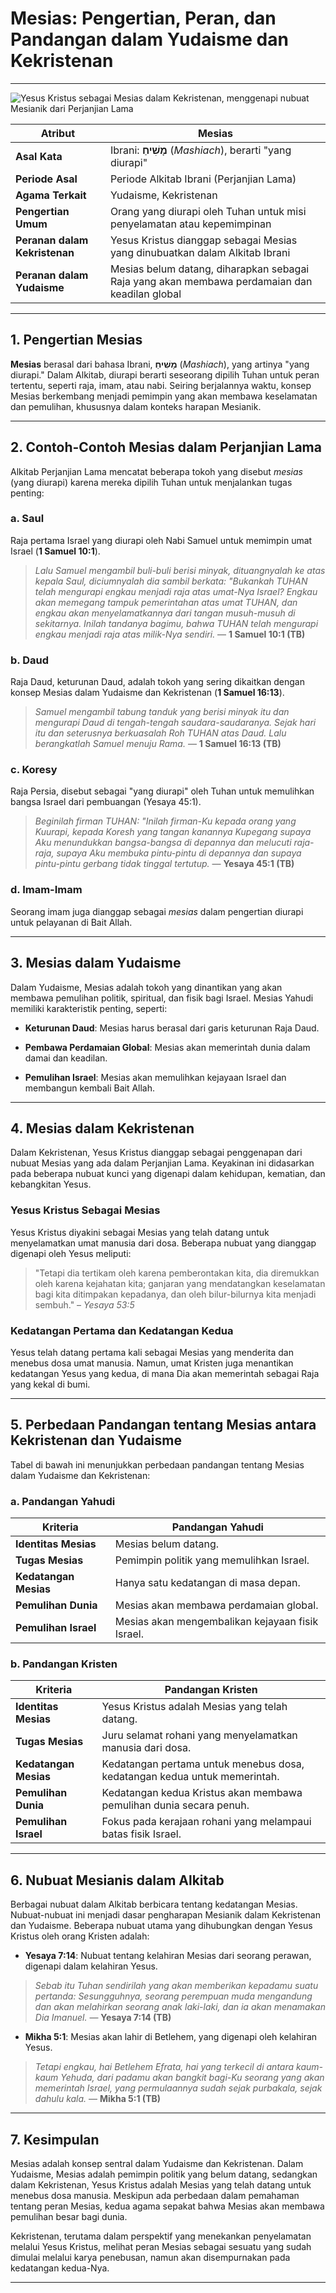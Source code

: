 # Mesias: Pengertian, Peran, dan Pandangan dalam Yudaisme dan Kekristenan

---

![Yesus Kristus sebagai Mesias dalam Kekristenan, menggenapi nubuat Mesianik dari Perjanjian Lama](img/mesias.jpg)

| **Atribut** | Mesias |
|---|---|
| **Asal Kata** | Ibrani: **מָשִׁיחַ** (*Mashiach*), berarti "yang diurapi" |
| **Periode Asal** | Periode Alkitab Ibrani (Perjanjian Lama) |
| **Agama Terkait** | Yudaisme, Kekristenan |
| **Pengertian Umum** | Orang yang diurapi oleh Tuhan untuk misi penyelamatan atau kepemimpinan |
| **Peranan dalam Kekristenan** | Yesus Kristus dianggap sebagai Mesias yang dinubuatkan dalam Alkitab Ibrani |
| **Peranan dalam Yudaisme** | Mesias belum datang, diharapkan sebagai Raja yang akan membawa perdamaian dan keadilan global |

---

## 1. Pengertian Mesias

**Mesias** berasal dari bahasa Ibrani, **מָשִׁיחַ** (*Mashiach*), yang artinya "yang diurapi." Dalam Alkitab, diurapi berarti seseorang dipilih Tuhan untuk peran tertentu, seperti raja, imam, atau nabi. Seiring berjalannya waktu, konsep Mesias berkembang menjadi pemimpin yang akan membawa keselamatan dan pemulihan, khususnya dalam konteks harapan Mesianik.

---

## 2. Contoh-Contoh Mesias dalam Perjanjian Lama

Alkitab Perjanjian Lama mencatat beberapa tokoh yang disebut *mesias* (yang diurapi) karena mereka dipilih Tuhan untuk menjalankan tugas penting:

### a. Saul

Raja pertama Israel yang diurapi oleh Nabi Samuel untuk memimpin umat Israel (**1 Samuel 10:1**).

> *Lalu Samuel mengambil buli-buli berisi minyak, dituangnyalah ke atas kepala Saul, diciumnyalah dia sambil berkata: "Bukankah TUHAN telah mengurapi engkau menjadi raja atas umat-Nya Israel? Engkau akan memegang tampuk pemerintahan atas umat TUHAN, dan engkau akan menyelamatkannya dari tangan musuh-musuh di sekitarnya. Inilah tandanya bagimu, bahwa TUHAN telah mengurapi engkau menjadi raja atas milik-Nya sendiri.*
> — **1 Samuel 10:1 (TB)**
  
### b. Daud

Raja Daud, keturunan Daud, adalah tokoh yang sering dikaitkan dengan konsep Mesias dalam Yudaisme dan Kekristenan (**1 Samuel 16:13**).

> *Samuel mengambil tabung tanduk yang berisi minyak itu dan mengurapi Daud di tengah-tengah saudara-saudaranya. Sejak hari itu dan seterusnya berkuasalah Roh TUHAN atas Daud. Lalu berangkatlah Samuel menuju Rama.*
> — **1 Samuel 16:13 (TB)**

### c. Koresy

Raja Persia, disebut sebagai "yang diurapi" oleh Tuhan untuk memulihkan bangsa Israel dari pembuangan (Yesaya 45:1).

> *Beginilah firman TUHAN: "Inilah firman-Ku kepada orang yang Kuurapi, kepada Koresh yang tangan kanannya Kupegang supaya Aku menundukkan bangsa-bangsa di depannya dan melucuti raja-raja, supaya Aku membuka pintu-pintu di depannya dan supaya pintu-pintu gerbang tidak tinggal tertutup.*
> — **Yesaya 45:1 (TB)**

### d. Imam-Imam

Seorang imam juga dianggap sebagai *mesias* dalam pengertian diurapi untuk pelayanan di Bait Allah.

---

## 3. Mesias dalam Yudaisme

Dalam Yudaisme, Mesias adalah tokoh yang dinantikan yang akan membawa pemulihan politik, spiritual, dan fisik bagi Israel. Mesias Yahudi memiliki karakteristik penting, seperti:

- **Keturunan Daud**: Mesias harus berasal dari garis keturunan Raja Daud.

- **Pembawa Perdamaian Global**: Mesias akan memerintah dunia dalam damai dan keadilan.

- **Pemulihan Israel**: Mesias akan memulihkan kejayaan Israel dan membangun kembali Bait Allah.

---

## 4. Mesias dalam Kekristenan

Dalam Kekristenan, Yesus Kristus dianggap sebagai penggenapan dari nubuat Mesias yang ada dalam Perjanjian Lama. Keyakinan ini didasarkan pada beberapa nubuat kunci yang digenapi dalam kehidupan, kematian, dan kebangkitan Yesus.

### Yesus Kristus Sebagai Mesias

Yesus Kristus diyakini sebagai Mesias yang telah datang untuk menyelamatkan umat manusia dari dosa. Beberapa nubuat yang dianggap digenapi oleh Yesus meliputi:

> "Tetapi dia tertikam oleh karena pemberontakan kita, dia diremukkan oleh karena kejahatan kita; ganjaran yang mendatangkan keselamatan bagi kita ditimpakan kepadanya, dan oleh bilur-bilurnya kita menjadi sembuh." – *Yesaya 53:5*

### Kedatangan Pertama dan Kedatangan Kedua

Yesus telah datang pertama kali sebagai Mesias yang menderita dan menebus dosa umat manusia. Namun, umat Kristen juga menantikan kedatangan Yesus yang kedua, di mana Dia akan memerintah sebagai Raja yang kekal di bumi.

---

## 5. Perbedaan Pandangan tentang Mesias antara Kekristenan dan Yudaisme

Tabel di bawah ini menunjukkan perbedaan pandangan tentang Mesias dalam Yudaisme dan Kekristenan:

### a. Pandangan Yahudi

| **Kriteria** | **Pandangan Yahudi** |
|---|---|
| **Identitas Mesias** | Mesias belum datang. |
| **Tugas Mesias** | Pemimpin politik yang memulihkan Israel. |
| **Kedatangan Mesias** | Hanya satu kedatangan di masa depan. |
| **Pemulihan Dunia** | Mesias akan membawa perdamaian global. |
| **Pemulihan Israel** | Mesias akan mengembalikan kejayaan fisik Israel. |

### b. Pandangan Kristen

| **Kriteria** | **Pandangan Kristen** |
|---|---|
| **Identitas Mesias** | Yesus Kristus adalah Mesias yang telah datang. |
| **Tugas Mesias** | Juru selamat rohani yang menyelamatkan manusia dari dosa. |
| **Kedatangan Mesias** | Kedatangan pertama untuk menebus dosa, kedatangan kedua untuk memerintah. |
| **Pemulihan Dunia** | Kedatangan kedua Kristus akan membawa pemulihan dunia secara penuh. |
| **Pemulihan Israel** | Fokus pada kerajaan rohani yang melampaui batas fisik Israel. |

---

## 6. Nubuat Mesianis dalam Alkitab

Berbagai nubuat dalam Alkitab berbicara tentang kedatangan Mesias. Nubuat-nubuat ini menjadi dasar pengharapan Mesianik dalam Kekristenan dan Yudaisme. Beberapa nubuat utama yang dihubungkan dengan Yesus Kristus oleh orang Kristen adalah:

- **Yesaya 7:14**: Nubuat tentang kelahiran Mesias dari seorang perawan, digenapi dalam kelahiran Yesus.

> *Sebab itu Tuhan sendirilah yang akan memberikan kepadamu suatu pertanda: Sesungguhnya, seorang perempuan muda mengandung dan akan melahirkan seorang anak laki-laki, dan ia akan menamakan Dia Imanuel.*
> — **Yesaya 7:14 (TB)**

- **Mikha 5:1**: Mesias akan lahir di Betlehem, yang digenapi oleh kelahiran Yesus.

> *Tetapi engkau, hai Betlehem Efrata, hai yang terkecil di antara kaum-kaum Yehuda, dari padamu akan bangkit bagi-Ku seorang yang akan memerintah Israel, yang permulaannya sudah sejak purbakala, sejak dahulu kala.*
> — **Mikha 5:1 (TB)**

---

## 7. Kesimpulan

Mesias adalah konsep sentral dalam Yudaisme dan Kekristenan. Dalam Yudaisme, Mesias adalah pemimpin politik yang belum datang, sedangkan dalam Kekristenan, Yesus Kristus adalah Mesias yang telah datang untuk menebus dosa manusia. Meskipun ada perbedaan dalam pemahaman tentang peran Mesias, kedua agama sepakat bahwa Mesias akan membawa pemulihan besar bagi dunia.

Kekristenan, terutama dalam perspektif yang menekankan penyelamatan melalui Yesus Kristus, melihat peran Mesias sebagai sesuatu yang sudah dimulai melalui karya penebusan, namun akan disempurnakan pada kedatangan kedua-Nya.

---
